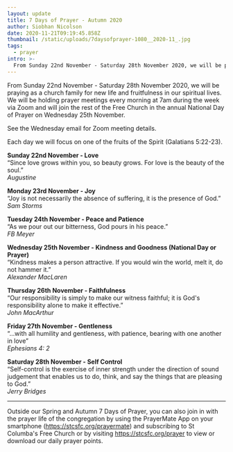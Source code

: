 ```yaml
---
layout: update
title: 7 Days of Prayer - Autumn 2020
author: Siobhan Nicolson
date: 2020-11-21T09:19:45.858Z
thumbnail: /static/uploads/7daysofprayer-1080__2020-11_.jpg
tags:
  - prayer
intro: >-
  ​From Sunday 22nd November - Saturday 28th November 2020, we will be praying as a church family for new life and fruitfulness in our spiritual lives. We will be holding prayer meetings every morning at 7am during the week via Zoom and will join the rest of the Free Church in the annual National Day of Prayer on Wednesday 25th November.
---
```

​From Sunday 22nd November - Saturday 28th November 2020, we will be praying as a church family for new life and fruitfulness in our spiritual lives. We will be holding prayer meetings every morning at 7am during the week via Zoom and will join the rest of the Free Church in the annual National Day of Prayer on Wednesday 25th November.

See the Wednesday email for Zoom meeting details.

Each day we will focus on one of the fruits of the Spirit (Galatians 5:22-23).

**Sunday 22nd November - Love**  
“Since love grows within you, so beauty grows. For love is the beauty of the soul.”  
 *Augustine*

**Monday 23rd November - Joy**  
“Joy is not necessarily the absence of suffering, it is the presence of God.”  
 *Sam Storms*

**Tuesday 24th November - Peace and Patience**  
“As we pour out our bitterness, God pours in his peace.”  
 *FB Meyer*

**Wednesday 25th November - Kindness and Goodness (National Day or Prayer)**  
“Kindness makes a person attractive. If you would win the world, melt it, do not hammer it.”  
 *Alexander MacLaren*

**Thursday 26th November - Faithfulness**  
“Our responsibility is simply to make our witness faithful; it is God's responsibility alone to make it effective.”  
 *John MacArthur*

**Friday 27th November - Gentleness**  
“…with all humility and gentleness, with patience, bearing with one another in love”  
 *Ephesians 4: 2*

**Saturday 28th November - Self Control**  
“Self-control is the exercise of inner strength under the direction of sound judgement that enables us to do, think, and say the things that are pleasing to God.”  
 *Jerry Bridges*

--------------------

Outside our Spring and Autumn 7 Days of Prayer, you can also join in with the prayer life of the congregation by using the PrayerMate App on your smartphone (https://stcsfc.org/prayermate) and subscribing to St Columba's Free Church or by visiting https://stcsfc.org/prayer to view or download our daily prayer points.
